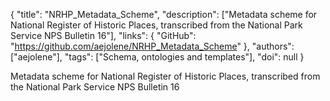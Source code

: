 {
  "title": "NRHP_Metadata_Scheme",
  "description": ["Metadata scheme for National Register of Historic Places, transcribed from the National Park Service NPS Bulletin 16"],
  "links": {
    "GitHub": "https://github.com/aejolene/NRHP_Metadata_Scheme"
  },
  "authors": ["aejolene"],
  "tags": ["Schema, ontologies and templates"],
  "doi": null
}

<!-- Generated by csv2md.R – do not edit by hand -->

Metadata scheme for National Register of Historic Places, transcribed from the National Park Service NPS Bulletin 16